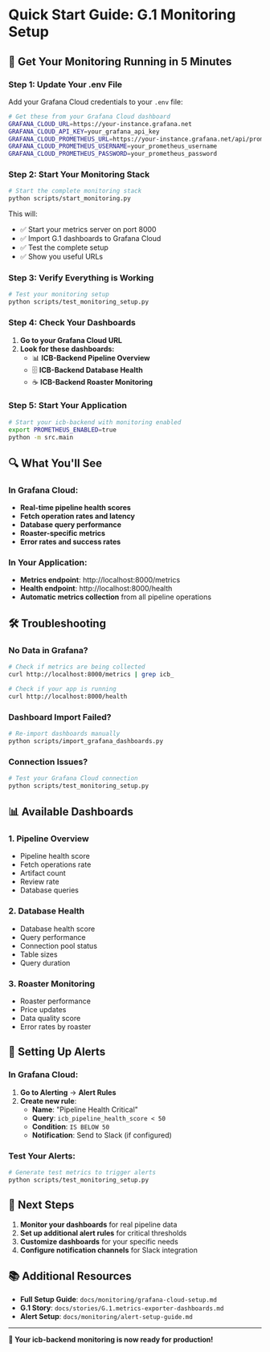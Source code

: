 # Quick Start Guide: G.1 Monitoring Setup

## 🚀 **Get Your Monitoring Running in 5 Minutes**

### **Step 1: Update Your .env File**

Add your Grafana Cloud credentials to your `.env` file:

```bash
# Get these from your Grafana Cloud dashboard
GRAFANA_CLOUD_URL=https://your-instance.grafana.net
GRAFANA_CLOUD_API_KEY=your_grafana_api_key
GRAFANA_CLOUD_PROMETHEUS_URL=https://your-instance.grafana.net/api/prom/push
GRAFANA_CLOUD_PROMETHEUS_USERNAME=your_prometheus_username
GRAFANA_CLOUD_PROMETHEUS_PASSWORD=your_prometheus_password
```

### **Step 2: Start Your Monitoring Stack**

```bash
# Start the complete monitoring stack
python scripts/start_monitoring.py
```

This will:
- ✅ Start your metrics server on port 8000
- ✅ Import G.1 dashboards to Grafana Cloud
- ✅ Test the complete setup
- ✅ Show you useful URLs

### **Step 3: Verify Everything is Working**

```bash
# Test your monitoring setup
python scripts/test_monitoring_setup.py
```

### **Step 4: Check Your Dashboards**

1. **Go to your Grafana Cloud URL**
2. **Look for these dashboards:**
   - 📊 **ICB-Backend Pipeline Overview**
   - 🗄️ **ICB-Backend Database Health** 
   - ☕ **ICB-Backend Roaster Monitoring**

### **Step 5: Start Your Application**

```bash
# Start your icb-backend with monitoring enabled
export PROMETHEUS_ENABLED=true
python -m src.main
```

## 🔍 **What You'll See**

### **In Grafana Cloud:**
- **Real-time pipeline health scores**
- **Fetch operation rates and latency**
- **Database query performance**
- **Roaster-specific metrics**
- **Error rates and success rates**

### **In Your Application:**
- **Metrics endpoint**: http://localhost:8000/metrics
- **Health endpoint**: http://localhost:8000/health
- **Automatic metrics collection** from all pipeline operations

## 🛠️ **Troubleshooting**

### **No Data in Grafana?**
```bash
# Check if metrics are being collected
curl http://localhost:8000/metrics | grep icb_

# Check if your app is running
curl http://localhost:8000/health
```

### **Dashboard Import Failed?**
```bash
# Re-import dashboards manually
python scripts/import_grafana_dashboards.py
```

### **Connection Issues?**
```bash
# Test your Grafana Cloud connection
python scripts/test_monitoring_setup.py
```

## 📊 **Available Dashboards**

### **1. Pipeline Overview**
- Pipeline health score
- Fetch operations rate
- Artifact count
- Review rate
- Database queries

### **2. Database Health**
- Database health score
- Query performance
- Connection pool status
- Table sizes
- Query duration

### **3. Roaster Monitoring**
- Roaster performance
- Price updates
- Data quality score
- Error rates by roaster

## 🚨 **Setting Up Alerts**

### **In Grafana Cloud:**
1. **Go to Alerting** → **Alert Rules**
2. **Create new rule**:
   - **Name**: "Pipeline Health Critical"
   - **Query**: `icb_pipeline_health_score < 50`
   - **Condition**: `IS BELOW 50`
   - **Notification**: Send to Slack (if configured)

### **Test Your Alerts:**
```bash
# Generate test metrics to trigger alerts
python scripts/test_monitoring_setup.py
```

## 🎯 **Next Steps**

1. **Monitor your dashboards** for real pipeline data
2. **Set up additional alert rules** for critical thresholds
3. **Customize dashboards** for your specific needs
4. **Configure notification channels** for Slack integration

## 📚 **Additional Resources**

- **Full Setup Guide**: `docs/monitoring/grafana-cloud-setup.md`
- **G.1 Story**: `docs/stories/G.1.metrics-exporter-dashboards.md`
- **Alert Setup**: `docs/monitoring/alert-setup-guide.md`

---

**🎉 Your icb-backend monitoring is now ready for production!**
